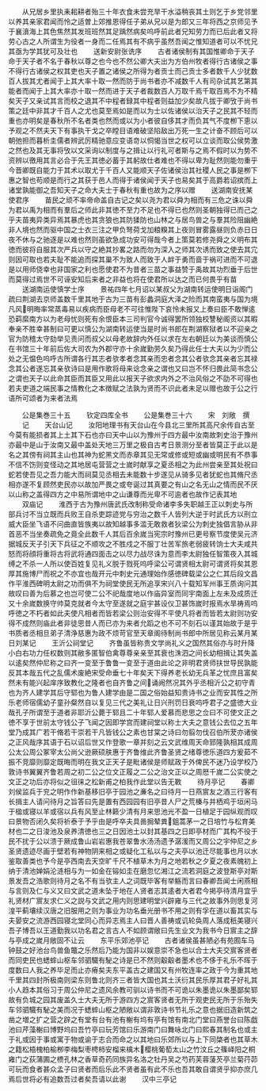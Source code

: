 <!-- { "loadSidebar": true } -->
　　从兄居乡里执耒耜耕者殆三十年衣食未尝充旱干水溢稍丧其土则乞于乡党邻里以养其亲家君闻而怜之适曽上郊推恩得任子弟从兄以是为郎又三年将西之京师见予于襄濆海上其色焦然其发班班然其足踽然病矣呜呼前此者兄知劳力而已后此者又将劳心古之人所谓生为役者一身而二任焉其有不病乎虽然吾闻之惟知道者可以不忧兄其亟为学其犹可及壮也
　　送新安尉张诜序
　　古者诸侯制有其国惟卿命于天子命于天子者不名于春秋以尊之也今也不然公卿大夫出为方伯州牧者得行古诸侯之事不得行古诸侯之权其吏也天子置之诸侯之所得为者贡士而己贡士多者数千人少犹数百人拔其尤者闻于上其大率十取一然而防于尚书者亦不减数千人有司杂试其艺第其能者而闻于上其大率亦十取一然而进于天子者裁数百人万取千焉千取百焉不为不精矣天子又亲试其言而校之退其不中程者録其中程者则益加少矣故凡拔于卿攷于尚书策之廷中非其才千百人之尤也莫至焉如是而以为士以佐诸侯以治天子之民其不轻而重也亦明矣是春秋所不名者类也然而或以为小者彼自侈其才而负其气不度栁下恵以予观之不然夫天下有事执干戈之卒瞠目语难破坚陷敌出万死一生之计奋不顾后可以朝弛担而暮析圭儒者辨武厉精驰意应变语竒以恫愒当世之权可以立谈而取公侯势激之然也及其无事将攷以文采询以制度与之揖让以行礼可者斯与之焉不假时以为势不资辨以徼用其言必合于先王其徳必蓄于其躬故仕者难也不得以卑为耻然则能勿重乎今晋卿既自能力于其术以取尤于千百人又能顺天子佐诸侯治其社稷人民之事是栁下惠之智也苟顺是而行之其获于邑人而得于诸侯闻于天子也易矣其于高爵若诏摈而上诸堂孰能御之吾知天子之命大夫士于春秋有重也故为之序以赠
　　送湖南安抚某使君序
　　苗民之顽不率帝命盖自古记之矣以尧为君以舜为相而有三危之诛以舜为君以禹为相而有羣后之师此非其徳不至力不足也不得已也然则圣朝独得已而己之乎夫苗夷异类异焉其暴虎也其贪狼也其防猱防也山林之与居鸟兽之与羣其险阻幽絶非人境也然而驱中国之士衣三注之甲负弩荷戈加粮糗其上夜则冒雾露昼则负赤日日夜不休与之驰逐是以难也然则虽欲急成功安可得哉今者上策莫若修尧舜之义明布其徳而彼将自服其次严兵以守之絶其抄畧之路而勿为深入之师其次诱而致之使去其宂则因可取也若夫耻不能追而探其巢不为致人而致于人衅于勇而啬于祸可进而不可退是以用师侥幸也非国家之利也愿使君不为昔者三苗之事益赞于禹故其功烈垂于后世而莫得过焉世不可诬安知后来者之非益也将在使君所以达之而已何畏乎有苗
　　送湖南运使慎学士序
　　景祐四年七月诏以某叔父为湖南转运使明日诣阁门疏曰荆湖去京师盖数千里其地于古为三苗有彭蠡洞庭大泽之险而其南蛮夷与国为境凡风明晦率常蒸毒易以疾病而臣母老不可往惟陛下哀怜未报又上奏曰臣不敢惮逺恐羁縻南方以为老母忧则死有余恨臣本三司判官今诚得罢所领独校讐秘阁资以其暇奉亲不胜幸甚制曰可更以慎公为湖南转运使当是时尚书郎在荆湖察狱者以不迎亲之官为防稽太守劾举见责问而叔父以母老故辞内外任以求在左右朝廷以为美谈而慎公在书馆三十年前后佐大司农为外郡守亦十余嵗勤劳久矣乃得此任士大夫以为少而公处之无愠色呜呼古所谓各行其志者欤孝者念其亲而忠者念其公者欤念其亲者忘其禄念其公者遂忘其亲欤诗曰是用作歌将母来谂念亲之谓也又曰岂不怀归畏此简书念公之谓也天子以此命其臣而其臣又用此以报天子欲求内外之不治风俗之不劭不可得也若夫吏道之端民事之情教化之本徴赋之法孰为贤而不识此者未足以赠也故于公之行语所可颂者为来者法焉















　　公是集巻三十五
　　钦定四库全书
　　公是集巻三十六
　　宋　刘敞　撰
　　记
　　天台山记
　　汝阳地理书有天台山在今县北三里所其高尺余传自古至今莫有能损者其上土其下石也亦曰天中山以为豫州于四方最中汝南故刺史治于豫州亦最中是山于汝南又最中盖处天地三万里之极自古考日景测分至者皆莫正于此以是名之其傍有祠其主山也其神为蛇黑文而赤章其见无常或修或短或幽或明民有不恭事不信不饬则变怪动之其地居屯营营之士嵗时献享之夏丞相之为此州尝亲至其处祝曰蛇若使吾见之吾力能大而祠莫见丞相去未能数十步遂见从骑多见者犹蛇也其脩尺丞相亦遂不复顾然吏民亦以故加严畏之或夸诞过其真要之有山之名无山之情而民不厌以山称之盖得四方之中易所谓地中之山谦尊而光卑不可逾者也故作记表其地
　　双庙记
　　淮西于古为豫州唐武氏改制称受命诸李多失职越王正以刺史与所部兵讨不当立既而兵败王自杀吏踪迹党与穷治之数千人皆列大逆于时武氏方以刑立威大臣坐飞语不问曲直皆族夷以故知越事多滥无敢救者狄梁公为刺史独倡言胁从非首恶不当坐奏疏免之竟全此数千人其后百余嵗当宪宗时豫州已更号察节度使吴元济据城反天子引天下兵征之不顺攻之不胜戍之不服丁壮苦军旅老弱疲转饷士大夫咸共怒而将顔将重将古将武将通四面击之以尽力战尽诛为意而李太尉独任智策夜入其城缚之不杀一人所以使百姓复见礼义脱于戮死呜呼梁公可谓贤相太尉可谓贤将矣其恩厚其施博尸而祝之不亦宜也哉开元中刺史元通理始作感徳碑载梁公之仁其后段文昌作平淮西碑明太尉之功而俱不为祠堂使民无所追享宋兴八十载知军州事王质询问其故叹曰善为后慕之也岂可使二公不祀哉度地以作庙异室而同宇南面上左未及成质迁又十余嵗数换守帅莫克就者今太守至遂就之庭宇甚设仪卫甚饰嵗时报焉水旱祷焉呜呼徳之不朽者如此夫使凡相者而皆若梁公则治安得不平使凡将者而皆若太尉则功安得不成然则庙此者非徒思昔人而已亦为来者允蹈之也不可不刻石以谨其始故于是乎书质者丞相旦弟子清浄慈惠为政不烦苛官至天章阁待制尚书郎中所居见称云某月某日刘某记
　　王沂公祠堂记
　　齐鲁虽皆称贵文学尚礼义之国然其俗亦与时升降小白右功力任权数则其敝多匿智伯禽尊尊亲亲至其衰也洙泗之间长幼相揖让其失盖以逺矣然仲尼称之曰齐一变至于鲁鲁一变至于道由此论之非明君贤师扶世导民孰能反其本哉五代之乱儒术废絶宋受命垂七十年矣天下得养老长幼无兵革之忧庶且富矣然未有能兴起庠序致教化之隆者也自齐鲁之间诵阙然况其外乎丞相沂公之初守青也为齐人建学其后守郓也为鲁人建学由是二国之俗始益知贵诗书之业而安其性之所乐老师宿儒幼子童孙粲然自以复见三代之美礼让日兴刑罚日衰呜呼君子之盛徳大业哉孔子所谓至于道者非耶沂公薨于郓且二十年郓人爱慕而悲思之佥曰不可使文正之徳不享于世前太守钱公子飞闻之因即学宫而建祠堂以称士大夫之意钱公去位之五年堂乃成其广若干脩若干崇若干凡皆钱公之素也甘棠之诗曰勿翦勿伐召伯所茇亦诸侯之正风哉序其语于石以诏后世又作登歌一章并刻之云文武维周天命郅隆孰相其成周公太公周公冢宰太公尚父逊厥硕肤惠于齐鲁维此齐鲁圣贤之绪尊徳乐道四方爰茹不振不竞靡则靡定既晦而明在我文正天子是毗诸侯是师赋政于外俾民不迷乃设学校乃敦诗书翼翼齐鲁若周之初二公之位文正履之二公之治文正以之周厯千嵗二公实使之文正之功后亦将似之徂徕之松新甫之柏我作此堂以告无斁
　　待月亭记
　　春卿刘侯监兵于兖之明作作新基移旧亭于园池之亷名之曰待月一日燕賔友之酒三行客有长揖主人请问待月之旨答曰先是置有西园园有旧亭昔人尸之荒榛与并栖鸡于垣闲马于楹或寝以羊或宿以兵有风至止林籁少清有月来思池光不盈一日植足于园纵观而叹曰景物否闭久矣将祈泰于予乎由是呼卒夫具啚挶辇粪鉏蒿茅一之日培竹与松育美材也二之日浚池及泉养清徳也三之日因池土以封其基四之日即亭材而广其构不役于民不扰于公以溃于厥成鲁山岩岩惠我苍翠鲁水汤汤遗予潺湲而又周公之宇仲尼之乡圣贤遗迹尽画于壁若有神物阴来相之或疑化工私以与之夫亭以池迁尽能事也月以水鉴取善类也予今是亭西南去天空旷千尺不植草木为月之地若秋之夕夏之夜素魄初上纳于清池婵娟沦涟相与为一如金在镕如圭在磨忽忆湘江之流若洞庭之波登斯亭对斯景发吾之浩歌则待月之名不有当欤主人之词既毕客有举觞而言曰春卿吾闻士闲燕相与言则及仁与义又曰文武之道未坠于地在人贤者志其逺者大者君今掲亭待清月宜乎礼贤材广賔友求仁义之説与文武之用内则思建明堂兴辟雍与三代之故事外则思复河湟平蓟壤续汉唐之旧服用之则为事业为功名垂光册书不用之则有孚在道以畜其实与夫晏安之流游西园寝北堂同心而异志焉主人曰晋人善祷或讥轮奂周人落成秖美寝兴吾子博吾以王道勤我以功名君之言古人不如顾谓敞曰先生业文为我书今日賔主之辞与亭成之嵗月敞固不让云
　　东平乐郊池亭记
　　古者诸侯虽甚陋必有苑囿车马钟鼓之好池台鸟兽鱼鼈之乐然后乃能为国非以娱意崇不急也以合士大夫交賔客贤者而同吏民也蟋蟀山枢车邻驷驖有駜之诗是已不然则觳觳者墨术也不侈于礼乐不晖于度数曰人我之养毕足而止亦瘠矣夫东平盖古之建国又有州牧连率之政于今为重其地千里其四封所极南则梁东则鲁北则齐三者皆大国也其土沃衍其民乐厚其君子好礼其小人趋本其俗习于周公仲尼之遗风余教可驯以诗书而不可诡以朱墨诡以朱墨鄙矣郓故有负城之园其废盖久士大夫无所于游四方之賔客贤者无所于观吏民无所于乐殆失车邻驷驖有駜之美而况于蟋蟀山枢之陋敞以谓非敦诗书节礼乐之意也据旧造新筑之凿之増之扩之营之辟之有堂有台有池有榭有坞有亭有馆有南北门堂曰燕誉台曰陈戯池曰芹藻榭曰博野坞曰吾竹亭曰玩芳馆曰乐游南门曰舞咏北门曰熙春其制名也或主于礼或因于事或寓于物或谕于志合而命之以其地曰乐郊所以与上下同棨者也其草木之籍松梧槐柏榆栁李梅梨枣梬柿安榴来檎木樱桃葡萄太山之竹汶丘之篠峄阳之桐雍门之荻蒲圃之槚孔林之香草奇药同族异名洛之牡丹吴之芍药芙蓉蔆芡亭兰菊荇茆可玩而食者甚众孟子曰贤者而后乐此不贤者虽有此不乐也吾其敢自谓贤乎抑亦庶几焉后世将必有追数吾过者矣吾请以此谢
　　汉中三亭记
